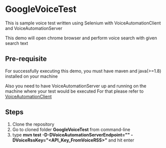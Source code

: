 # GoogleVoiceTest
This is sample voice test written using Selenium with VoiceAutomationClient and VoiceAutomationServer

This demo will open chrome browser and perform voice search with given search text

## Pre-requisite
For successfully executing this demo, you must have maven and java(>=1.8) installed on your machine

Also you need to have VoiceAutomationServer up and running on the machine where your test would be executed
For that please refer to [VoiceAutomationClient](https://github.com/g-tiwari/VoiceAutomationClient)

## Steps
1. Clone the repository
2. Go to cloned folder **GoogleVoiceTest** from command-line
3. type **mvn test -D-DVoiceAutomationServerEndpoint="<VoiceServerEndPointURL>"  -DVoiceRssKey="<API_Key_FromVoiceRSS>"** and hit enter
